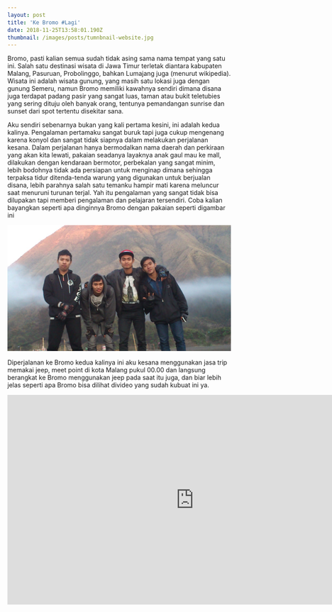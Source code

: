 ```yaml
---
layout: post
title: 'Ke Bromo #Lagi'
date: 2018-11-25T13:58:01.190Z
thumbnail: /images/posts/tumnbnail-website.jpg
---
```

Bromo, pasti kalian semua sudah tidak asing sama nama tempat yang satu ini. Salah satu destinasi wisata di Jawa Timur terletak diantara kabupaten Malang, Pasuruan, Probolinggo, bahkan Lumajang juga (menurut wikipedia). Wisata ini adalah wisata gunung, yang masih satu lokasi juga dengan gunung Semeru, namun Bromo memiliki kawahnya sendiri dimana disana juga terdapat padang pasir yang sangat luas, taman atau bukit teletubies yang sering dituju oleh banyak orang, tentunya pemandangan sunrise dan sunset dari spot tertentu disekitar sana.

Aku sendiri sebenarnya bukan yang kali pertama kesini, ini adalah kedua kalinya. Pengalaman pertamaku sangat buruk tapi juga cukup mengenang karena konyol dan sangat tidak siapnya dalam melakukan perjalanan kesana. Dalam perjalanan hanya bermodalkan nama daerah dan perkiraan yang akan kita lewati, pakaian seadanya layaknya anak gaul mau ke mall, dilakukan dengan kendaraan bermotor, perbekalan yang sangat minim, lebih bodohnya tidak ada persiapan untuk menginap dimana sehingga terpaksa tidur ditenda-tenda warung yang digunakan untuk berjualan disana, lebih parahnya salah satu temanku hampir mati karena meluncur saat menuruni turunan terjal. Yah itu pengalaman yang sangat tidak bisa dilupakan tapi memberi pengalaman dan pelajaran tersendiri. Coba kalian bayangkan seperti apa dinginnya Bromo dengan pakaian seperti digambar ini

![Ke Bromo Modal Nekat](/images/posts/06aeb414-a9c1-42bb-b43b-c1d4608d9e80.jpg)

Diperjalanan ke Bromo kedua kalinya ini aku kesana menggunakan jasa trip memakai jeep, meet point di kota Malang pukul 00.00 dan langsung berangkat ke Bromo menggunakan jeep pada saat itu juga, dan biar lebih jelas seperti apa Bromo bisa dilihat divideo yang sudah kubuat ini ya.

<iframe width="840" height="473" src="https://www.youtube.com/embed/a6lRnoD35gk" frameborder="0" allow="accelerometer; autoplay; encrypted-media; gyroscope; picture-in-picture" allowfullscreen></iframe>
